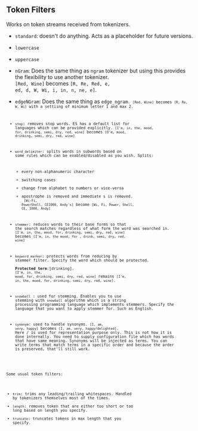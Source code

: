## Token Filters

Works on token streams received from tokenizers.<br>

- <code>standard</code>: doesn't do anything. Acts as a placeholder for future versions.

- <code>lowercase</code>
- <code>uppercase</code>

- <code>nGram</code>: Does the same thing as <code>ngram</code> tokenizer but using this provides the flexibility to use another tokenizer.<br> <code>\[Red, Wine]</code> becomes <code>\[R, Re, Red, e, ed, d, W, Wi, i, in, n, ne, e]</code>.

- <code>edgeNGram</code>: Does the same thing as <code>edge_ngram<code>. <code>\[Red, Wine]</code> becomes <code>\[R, Re, W, Wi]</code> with a settiing of minimum letter 1 and max 2.

- <code>stop</code>: removes stop words. ES has a default list for languages which can be provided explicitly. <code>\[I'm, in, the, mood, for, drinking, semi, dry, red, wine]</code> becomes <code>\[O'm, mood, drinking, semi, dry, red, wine]</code>

- <code>word_delimiter</code>: splits words in subwords based on some rules which can be enabled/disabled as you wish. Splits:
	- every non-alphanumeric character
	- switching cases
	- change from alphabet to numbers or vice-versa
	- apostrophe is removed and immediate s is removed. <br>
<code>\[Wi-Fi, PowerShell, CE1000, Andy's]</code> become <code>\[Wi, Fi, Power, Shell, CE, 1000, Andy]</code>

- <code>stemmer</code>: reduces words to their base forms so that the search matches regardless of what form the word was searched in. <code>\[I'm, in, the, mood, for, drinking, semi, dry, red, wine]</code> becomes <code>\[I'm, in, the mood, for , drink, semi, dry, red, wine]</code>

- <code>keyword_marker</code>: protects words from reducing by stemmer filter. Specify the word which should be protected.<br> **Protected term**:\[drinking].<br><code>\[I'm, in, the, mood, for, drinking, semi, dry, red, wine]</code> remains <code>\[I'm, in, the, mood, for, drinking, semi, dry, red, wine]</code>.

- <code>snowball</code> : used for stemming. Enables you to use stemming with <code>snowball</code> algorithm which is a string processing programming language which implements stemmers. Specify the language that you want to apply stemmer for. Such as English.

- <code>synonym</code>: used to handle synonyms. <code>\[I, am, very, happy]</code> becomes <code>\[I, am, very, happy/delighted]</code>. Here / is used for representation purpose only. This is not how it is done internally. You need to supply configuration file which has words that have same meaning. Synonyms will be injected as terms. You can write terms that match terms in a specific order and because the order is preserved, that'll still work. <br>

Some usual token filters:<br>
- <code>trim</code>: trims any leading/trailing whitespaces. Handled by tokenizers themselves most of the times.
- <code>length</code>: removes token that are either too short or too long based on length you specify.
- <code>truncate</code>: truncates tokens in max length that you specify.